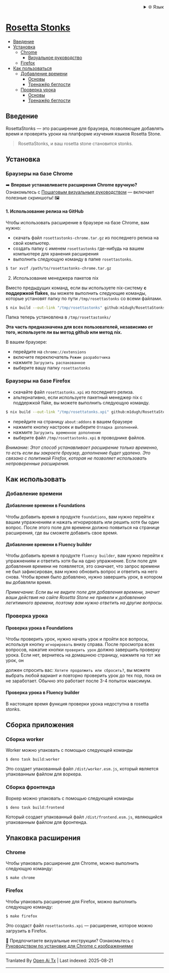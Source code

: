 
<div align="right">
  <details>
    <summary >🌐 Язык</summary>
    <div>
      <div align="center">
        <a href="https://openaitx.github.io/view.html?user=m1dugh&project=RosettaStonks&lang=en">English</a>
        | <a href="https://openaitx.github.io/view.html?user=m1dugh&project=RosettaStonks&lang=zh-CN">简体中文</a>
        | <a href="https://openaitx.github.io/view.html?user=m1dugh&project=RosettaStonks&lang=zh-TW">繁體中文</a>
        | <a href="https://openaitx.github.io/view.html?user=m1dugh&project=RosettaStonks&lang=ja">日本語</a>
        | <a href="https://openaitx.github.io/view.html?user=m1dugh&project=RosettaStonks&lang=ko">한국어</a>
        | <a href="https://openaitx.github.io/view.html?user=m1dugh&project=RosettaStonks&lang=hi">हिन्दी</a>
        | <a href="https://openaitx.github.io/view.html?user=m1dugh&project=RosettaStonks&lang=th">ไทย</a>
        | <a href="https://openaitx.github.io/view.html?user=m1dugh&project=RosettaStonks&lang=fr">Français</a>
        | <a href="https://openaitx.github.io/view.html?user=m1dugh&project=RosettaStonks&lang=de">Deutsch</a>
        | <a href="https://openaitx.github.io/view.html?user=m1dugh&project=RosettaStonks&lang=es">Español</a>
        | <a href="https://openaitx.github.io/view.html?user=m1dugh&project=RosettaStonks&lang=it">Italiano</a>
        | <a href="https://openaitx.github.io/view.html?user=m1dugh&project=RosettaStonks&lang=ru">Русский</a>
        | <a href="https://openaitx.github.io/view.html?user=m1dugh&project=RosettaStonks&lang=pt">Português</a>
        | <a href="https://openaitx.github.io/view.html?user=m1dugh&project=RosettaStonks&lang=nl">Nederlands</a>
        | <a href="https://openaitx.github.io/view.html?user=m1dugh&project=RosettaStonks&lang=pl">Polski</a>
        | <a href="https://openaitx.github.io/view.html?user=m1dugh&project=RosettaStonks&lang=ar">العربية</a>
        | <a href="https://openaitx.github.io/view.html?user=m1dugh&project=RosettaStonks&lang=fa">فارسی</a>
        | <a href="https://openaitx.github.io/view.html?user=m1dugh&project=RosettaStonks&lang=tr">Türkçe</a>
        | <a href="https://openaitx.github.io/view.html?user=m1dugh&project=RosettaStonks&lang=vi">Tiếng Việt</a>
        | <a href="https://openaitx.github.io/view.html?user=m1dugh&project=RosettaStonks&lang=id">Bahasa Indonesia</a>
        | <a href="https://openaitx.github.io/view.html?user=m1dugh&project=RosettaStonks&lang=as">অসমীয়া</
      </div>
    </div>
  </details>
</div>

# Rosetta Stonks

- [Введение](#introduction)
- [Установка](#install)
  - [Chrome](#chrome-based-browsers)
    - [Визуальное руководство](#chrome-based-browsers)
  - [Firefox](#firefox-based-browsers)
- [Как пользоваться](#how-to-use)
  - [Добавление времени](#adding-time)
    - [Основы](#adding-time-in-foundations)
    - [Тренажёр беглости](#adding-time-in-fluency-builder)
  - [Проверка урока](#validating-lesson)
    - [Основы](#validating-lesson-in-foundations)
    - [Тренажёр беглости](#validating-lesson-in-fluency-builder)

## Введение

RosettaStonks — это расширение для браузера, позволяющее добавлять время и проверять
уроки на платформе изучения языков Rosetta Stone.

> RosettaStonks, и ваш rosetta stone становится stonks.

## Установка

### Браузеры на базе Chrome

➡️ **Впервые устанавливаете расширения Chrome вручную?** Ознакомьтесь с [Пошаговым визуальным руководством](https://raw.githubusercontent.com/m1dugh/RosettaStonks/master/INSTALL_GUI.md) — включает полезные скриншоты! 🖼️

#### 1. Использование релиза на GitHub

Чтобы использовать расширение в браузере на базе Chrome, вам нужно:

- скачать файл `rosettastonks-chrome.tar.gz` из последнего релиза на
  свой компьютер.
- создать папку с именем `rosettastonks` где-нибудь на вашем компьютере для хранения
  расширения
- выполнить следующую команду в папке `rosettastonks`.

```bash
$ tar xvzf /path/to/rosettastonks-chrome.tar.gz
```

2. Использование менеджера пакетов nix

Вместо предыдущих команд, если вы используете nix-систему **с поддержкой
flakes**, вы можете выполнить следующие команды, которые установят папку
по пути `/tmp/rosettastonks` со всеми файлами.

```bash
$ nix build --out-link "/tmp/rosettastonks" github:m1dugh/RosettaStonks#chrome
```

Папка теперь установлена в `/tmp/rosettastonks/`

**Эта часть предназначена для всех пользователей, независимо от того, используете ли вы метод github
или метод nix.**

В вашем браузере:

- перейдите на `chrome://extensions`
- включите переключатель `Режим разработчика`
- нажмите `Загрузить распакованное`
- выберите вашу папку `rosettastonks`

### Браузеры на базе Firefox

- скачайте файл `rosettastonks.xpi` из последнего релиза.
- альтернативно, если используете пакетный менеджер nix с поддержкой flake, вы можете выполнить
  следующую команду.

```bash
$ nix build --out-link "/tmp/rosettatonks.xpi" github:m1dugh/RosettaStonks#mozilla
```

- перейдите на страницу `about:addons` в вашем браузере
- нажмите кнопку настроек и выберите `Отладка дополнений`.
- нажмите `Загрузить временное дополнение`
- выберите файл `/tmp/rosettastonks.xpi` в проводнике файлов.

_Внимание: Этот способ устанавливает расширение только временно, то есть если
вы закроете браузер, дополнение будет удалено. Это связано с политикой Firefox,
которая не позволяет использовать непроверенные расширения._

## Как использовать

### Добавление времени

#### Добавление времени в Foundations

Чтобы добавить время в продукте `foundations`, вам нужно перейти к вашим упражнениям и
нажать игнорировать или решить хотя бы один вопрос. После этого поле для времени
должно появиться на странице расширения, где вы сможете добавить свое время.

#### Добавление времени в Fluency builder

Чтобы добавить время в продукте `fluency builder`, вам нужно перейти к упражнениям и
ответить хотя бы на одно упражнение. Если поле для добавления времени не появляется, это
означает, что запрос времени не был зафиксирован, вам нужно обновить вопрос и ответить на
него снова. Чтобы время было добавлено, нужно завершить урок, в котором вы добавляли время.

_Примечание: Если вы не видите поле для добавления времени, значит ваши действия на сайте
Rosetta Stone не привели к добавлению легитимного времени, поэтому вам нужно ответить на
другие вопросы._

### Проверка урока

#### Проверка урока в Foundations

Чтобы проверить урок, нужно начать урок и пройти все вопросы, используя кнопку
`игнорировать` внизу справа. После просмотра всех вопросов, нажатие кнопки
`проверить урок` должно завершить проверку урока. Если нет, вернитесь на домашнюю страницу, нажмите на тот же урок, он


должен спросить вас: `Хотите продолжить или сбросить?`, вы можете выбрать любой вариант и
повторно проверить урок до тех пор, пока он не заработает. Обычно это работает после 3-4 попыток максимум.

#### Проверка урока в Fluency builder

В настоящее время функция проверки урока недоступна в rosetta stonks.

## Сборка приложения

### Сборка worker

Worker можно упаковать с помощью следующей команды

```
$ deno task build:worker
```

Это создает упакованный файл `/dist/worker.esm.js`, который является упакованным
файлом для воркера.

### Сборка фронтенда

Воркер можно упаковать с помощью следующей команды

```
$ deno task build:frontend
```

Который создает упакованный файл `/dist/frontend.esm.js`, являющийся
упакованным файлом для фронтенда.

## Упаковка расширения

### Chrome

Чтобы упаковать расширение для Chrome, можно выполнить следующую команду:

```
$ make chrome
```

### Firefox

Чтобы упаковать расширение для Firefox, можно выполнить следующую команду:

```
$ make firefox
```

Это создаст файл `rosettastonks.xpi` — расширение, которое можно загрузить в Firefox.

📸 Предпочитаете визуальные инструкции? Ознакомьтесь с [Руководством по установке для Chrome с изображениями](https://raw.githubusercontent.com/m1dugh/RosettaStonks/master/INSTALL_GUI.md)


---

Tranlated By [Open Ai Tx](https://github.com/OpenAiTx/OpenAiTx) | Last indexed: 2025-08-21

---